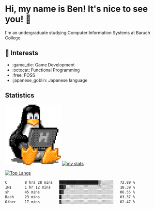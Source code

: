 # Hi, my name is Ben! It's nice to see you! :penguin:
I'm an undergraduate studying Computer Information Systems at Baruch College

## :notebook: Interests 
<ul>
	<li> :game_die: Game Development </li>
	<li> :octocat: Functional Programming </li>
	<li> :free: FOSS </li>
	<li> :japanese_goblin: Japanese language </li>
</ul>

## Statistics

![Tux Pengiun!](tux-linux-penguin.gif)
[![my stats](https://github-readme-stats.vercel.app/api?username=benlodz&showing_icons=true&theme=tokyonight)](https://github.com/anuraghazra/github-readme-stats)

[![Top Langs](https://github-readme-stats.vercel.app/api/top-langs/?username=benlodz&layout=compact)](https://github.com/anuraghazra/github-readme-stats)

<!--START_SECTION:waka-->

```text
C        8 hrs 28 mins   ██████████████████▒░░░░░░   72.89 %
INI      1 hr 12 mins    ██▓░░░░░░░░░░░░░░░░░░░░░░   10.39 %
sh       45 mins         █▓░░░░░░░░░░░░░░░░░░░░░░░   06.55 %
Bash     23 mins         █░░░░░░░░░░░░░░░░░░░░░░░░   03.37 %
Other    17 mins         ▓░░░░░░░░░░░░░░░░░░░░░░░░   02.47 %
```

<!--END_SECTION:waka-->
<!--
**benlodz/benlodz** is a ✨ _special_ ✨ repository because its `README.md` (this file) appears on your GitHub profile.

Here are some ideas to get you started:

- 🔭 I’m currently working on ...
- 🌱 I’m currently learning ...
- 👯 I’m looking to collaborate on ...
- 🤔 I’m looking for help with ...
- 💬 Ask me about ...
- 📫 How to reach me: ...
- 😄 Pronouns: ...
- ⚡ Fun fact: ...
-->
